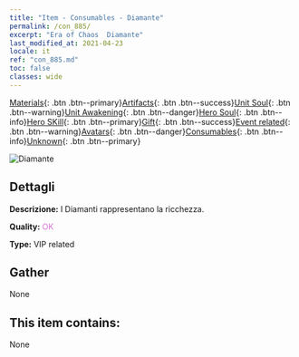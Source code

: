 ```yaml
---
title: "Item - Consumables - Diamante"
permalink: /con_885/
excerpt: "Era of Chaos  Diamante"
last_modified_at: 2021-04-23
locale: it
ref: "con_885.md"
toc: false
classes: wide
---
```

 [Materials](/ItemsIT/){: .btn .btn--primary}[Artifacts](/ItemsIT/Artifacts/){: .btn .btn--success}[Unit Soul](/ItemsIT/UnitSoul/){: .btn .btn--warning}[Unit Awakening](/ItemsIT/UnitAwakening/){: .btn .btn--danger}[Hero Soul](/ItemsIT/HeroSoul/){: .btn .btn--info}[Hero SKill](/ItemsIT/HeroSkill/){: .btn .btn--primary}[Gift](/ItemsIT/Gift/){: .btn .btn--success}[Event related](/ItemsIT/Events/){: .btn .btn--warning}[Avatars](/ItemsIT/Avatars/){: .btn .btn--danger}[Consumables](/ItemsIT/Consumables/){: .btn .btn--info}[Unknown](/ItemsIT/Unknown/){: .btn .btn--primary}

 ![Diamante](/images/t/i_102.png)

## Dettagli
 **Descrizione:** I Diamanti rappresentano la ricchezza.

 **Quality:** <span style="color: #DA70D6">OK</span>

 **Type:** VIP related

## Gather

  None

## This item contains:

  None

